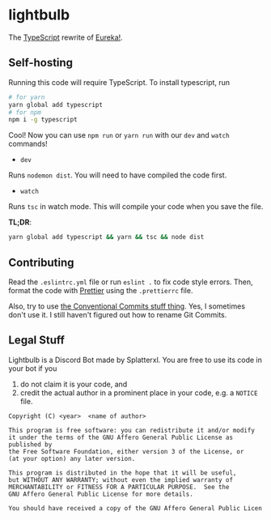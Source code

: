 # lightbulb

The [TypeScript](https://typescriptlang.org) rewrite of [Eureka!](https://voidbots.net/bot/eureka).

## Self-hosting

Running this code will require TypeScript. To install typescript, run

```bash
# for yarn
yarn global add typescript
# for npm
npm i -g typescript
```

Cool! Now you can use `npm run` or `yarn run` with our `dev` and `watch` commands!

- `dev`

Runs `nodemon dist`. You will need to have compiled the code first.

- `watch`

Runs `tsc` in watch mode. This will compile your code when you save the file.

**TL;DR**:

```bash
yarn global add typescript && yarn && tsc && node dist
```

## Contributing

Read the `.eslintrc.yml` file or run `eslint .` to fix code style errors. Then, format the code with [Prettier](https://prettier.io) using the `.prettierrc` file.

Also, try to use [the Conventional Commits stuff thing](https://www.conventionalcommits.org/en/v1.0.0/). Yes, I sometimes don't use it. I still haven't figured out how to rename Git Commits.

## Legal Stuff

Lightbulb is a Discord Bot made by Splatterxl. You are free to use its code in your bot if you

1. do not claim it is your code, and
1. credit the actual author in a prominent place in your code, e.g. a `NOTICE` file.

```
Copyright (C) <year>  <name of author>

This program is free software: you can redistribute it and/or modify
it under the terms of the GNU Affero General Public License as published by
the Free Software Foundation, either version 3 of the License, or
(at your option) any later version.

This program is distributed in the hope that it will be useful,
but WITHOUT ANY WARRANTY; without even the implied warranty of
MERCHANTABILITY or FITNESS FOR A PARTICULAR PURPOSE.  See the
GNU Affero General Public License for more details.

You should have received a copy of the GNU Affero General Public Licen
```
